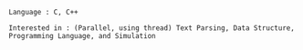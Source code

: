     Language : C, C++

    Interested in : (Parallel, using thread) Text Parsing, Data Structure, Programming Language, and Simulation


